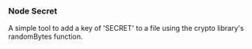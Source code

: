 ### Node Secret

A simple tool to add a key of 'SECRET' to a file using the crypto library's randomBytes function.  
